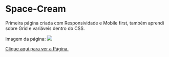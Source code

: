 # Space-Cream
Primeira página criada com Responsividade e Mobile first, também aprendi sobre Grid e variáveis dentro do CSS.

Imagem da página:
<img src="https://i.imgur.com/JKSrvUI.png?1"/>
          
<a href="https://douglasantosilva.github.io/Space-Cream/" target="_blank">Clique aqui para ver a Página.</a>

